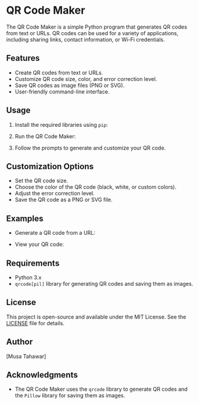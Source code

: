 # QR Code Maker

The QR Code Maker is a simple Python program that generates QR codes from text or URLs. QR codes can be used for a variety of applications, including sharing links, contact information, or Wi-Fi credentials.

## Features

- Create QR codes from text or URLs.
- Customize QR code size, color, and error correction level.
- Save QR codes as image files (PNG or SVG).
- User-friendly command-line interface.

## Usage

1. Install the required libraries using `pip`:


2. Run the QR Code Maker:


3. Follow the prompts to generate and customize your QR code.

## Customization Options

- Set the QR code size.
- Choose the color of the QR code (black, white, or custom colors).
- Adjust the error correction level.
- Save the QR code as a PNG or SVG file.

## Examples

- Generate a QR code from a URL:


- View your QR code:


## Requirements

- Python 3.x
- `qrcode[pil]` library for generating QR codes and saving them as images.

## License

This project is open-source and available under the MIT License. See the [LICENSE](LICENSE) file for details.

## Author

[Musa Tahawar]

## Acknowledgments

- The QR Code Maker uses the `qrcode` library to generate QR codes and the `Pillow` library for saving them as images.
